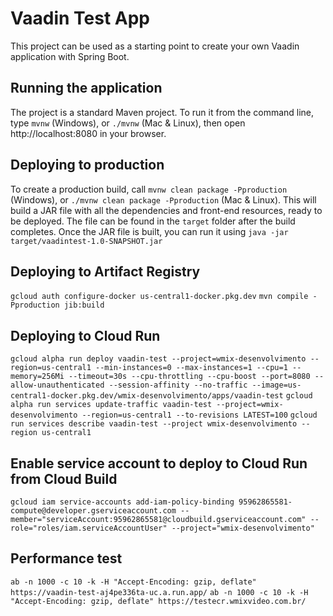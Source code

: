 # Vaadin Test App
This project can be used as a starting point to create your own Vaadin application with Spring Boot.

## Running the application
The project is a standard Maven project. To run it from the command line, type `mvnw` (Windows), or `./mvnw` (Mac & Linux), then open http://localhost:8080 in your browser.

## Deploying to production
To create a production build, call `mvnw clean package -Pproduction` (Windows), or `./mvnw clean package -Pproduction` (Mac & Linux).
This will build a JAR file with all the dependencies and front-end resources, ready to be deployed. The file can be found in the `target` folder after the build completes.
Once the JAR file is built, you can run it using `java -jar target/vaadintest-1.0-SNAPSHOT.jar`

## Deploying to Artifact Registry
```gcloud auth configure-docker us-central1-docker.pkg.dev```
```mvn compile -Pproduction jib:build```

## Deploying to Cloud Run
```gcloud alpha run deploy vaadin-test --project=wmix-desenvolvimento --region=us-central1 --min-instances=0 --max-instances=1 --cpu=1 --memory=256Mi --timeout=30s --cpu-throttling --cpu-boost --port=8080 --allow-unauthenticated --session-affinity --no-traffic --image=us-central1-docker.pkg.dev/wmix-desenvolvimento/apps/vaadin-test```
```gcloud alpha run services update-traffic vaadin-test --project=wmix-desenvolvimento --region=us-central1 --to-revisions LATEST=100```
```gcloud run services describe vaadin-test --project wmix-desenvolvimento --region us-central1```

## Enable service account to deploy to Cloud Run from Cloud Build
```gcloud iam service-accounts add-iam-policy-binding 95962865581-compute@developer.gserviceaccount.com --member="serviceAccount:95962865581@cloudbuild.gserviceaccount.com" --role="roles/iam.serviceAccountUser" --project="wmix-desenvolvimento"```

## Performance test
```ab -n 1000 -c 10 -k -H "Accept-Encoding: gzip, deflate" https://vaadin-test-aj4pe336ta-uc.a.run.app/```
```ab -n 1000 -c 10 -k -H "Accept-Encoding: gzip, deflate" https://testecr.wmixvideo.com.br/```
